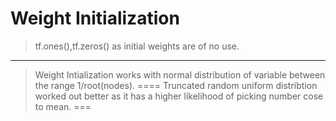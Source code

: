 # Weight Initialization

> tf.ones(),tf.zeros() as initial weights are of no use.
---
> Weight Intialization works with normal distribution of variable between the range 1/root(nodes).
====
> Truncated random uniform distribtion worked out better as it has a higher likelihood of picking number cose to mean.
===

